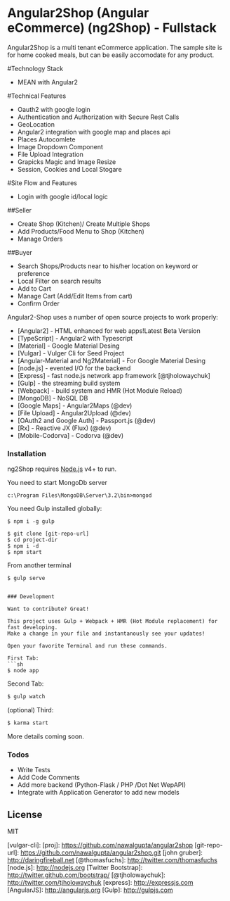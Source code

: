 # Angular2Shop (Angular eCommerce) (ng2Shop) - Fullstack

Angular2Shop is a multi tenant eCommerce application. The sample site is for home cooked meals, but can be easily accomodate for any product.


#Technology Stack
  - MEAN with Angular2

#Technical Features
* Oauth2 with google login
* Authentication and Authorization with Secure Rest Calls
* GeoLocation
* Angular2 integration with google map and places api
* Places Autocomlete
* Image Dropdown Component  
* File Upload Integration
* Grapicks Magic and Image Resize 
* Session, Cookies and Local Stogare


#Site Flow and Features
* Login with google id/local logic

##Seller
* Create Shop (Kitchen)/ Create Multiple Shops
* Add Products/Food Menu to Shop (Kitchen) 
* Manage Orders 

##Buyer
* Search Shops/Products near to his/her location on keyword or preference
* Local Filter on search results
* Add to Cart
* Manage Cart (Add/Edit Items from cart)
* Confirm Order


Angular2-Shop uses a number of open source projects to work properly:
* [Angular2] - HTML enhanced for web apps!Latest Beta Version
* [TypeScript] - Angular2 with Typescript
* [Material] - Google Material Desing  
* [Vulgar] - Vulger Cli for Seed Project
* [Angular-Material and Ng2Material] - For Google Material Desing   
* [node.js] - evented I/O for the backend
* [Express] - fast node.js network app framework [@tjholowaychuk]
* [Gulp] - the streaming build system
* [Webpack] -  build system and HMR (Hot Module Reload)
* [MongoDB] -  NoSQL DB
* [Google Maps] -  Angular2Maps (@dev)
* [File Upload] -  Angular2Upload (@dev)
* [OAuth2 and Google Auth] -  Passport.js (@dev)
* [Rx] -  Reactive JX (Flux) (@dev)
* [Mobile-Codorva] - Codorva   (@dev)


### Installation

ng2Shop requires [Node.js](https://nodejs.org/) v4+ to run.

You need to start MongoDb server

```
c:\Program Files\MongoDB\Server\3.2\bin>mongod
```

You need Gulp installed globally:

```
$ npm i -g gulp
```

```
$ git clone [git-repo-url] 
$ cd project-dir
$ npm i -d
$ npm start
```



From another terminal 

```
$ gulp serve
```

```

### Development

Want to contribute? Great!

This project uses Gulp + Webpack + HMR (Hot Module replacement) for fast developing.
Make a change in your file and instantanously see your updates!

Open your favorite Terminal and run these commands.

First Tab:
```sh
$ node app
```

Second Tab:
```sh
$ gulp watch
```

(optional) Third:
```sh
$ karma start
```

More details coming soon.

### Todos

 - Write Tests
 - Add Code Comments
 - Add more backend (Python-Flask / PHP /Dot Net WepAPI)
 - Integrate with Application Generator to add new models

License
----

MIT

   [vulgar-cli]: 
   [proj]: <https://github.com/nawalgupta/angular2shop>
   [git-repo-url]: <https://github.com/nawalgupta/angular2shop.git>
   [john gruber]: <http://daringfireball.net>
   [@thomasfuchs]: <http://twitter.com/thomasfuchs>
   [node.js]: <http://nodejs.org>
   [Twitter Bootstrap]: <http://twitter.github.com/bootstrap/>
   [@tjholowaychuk]: <http://twitter.com/tjholowaychuk>
   [express]: <http://expressjs.com>
   [AngularJS]: <http://angularjs.org>
   [Gulp]: <http://gulpjs.com>
	
   

